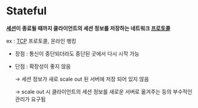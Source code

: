 # Stateful

**[세션](WEB/Session.md)이 종료될 때까지 클라이언트의 세션 정보를 저장하는 네트워크 [프로토콜](Protocol)**

ex : [TCP](TCP) 프로토콜, 온라인 뱅킹

-   장점 : 통신이 중단되더라도 중단된 곳에서 다시 시작 가능
    
-   단점 : 확장성이 좋지 않음
    
    → 세션 정보가 새로 scale out 된 서버에 저장 되어 있지 않음
    
    → scale out 시 클라이언트의 세션 정보를 새로운 서버로 옮겨주는 등의 부수적인 관리가 요구됨